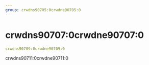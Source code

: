 ```yaml
---
group: crwdns90705:0crwdne90705:0
---
```


# crwdns90707:0crwdne90707:0

```yaml
crwdns90709:0crwdne90709:0
```

crwdns90711:0crwdne90711:0
